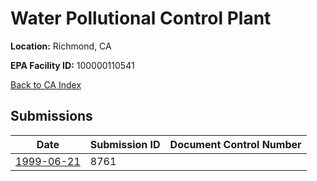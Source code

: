 # Water Pollutional Control Plant

**Location:** Richmond, CA

**EPA Facility ID:** 100000110541

[Back to CA Index](../../index.md)

## Submissions

| Date | Submission ID | Document Control Number |
|------|--------------|-------------------------|
| [1999-06-21](submissions/8761.md) | 8761 |  |
